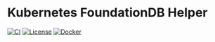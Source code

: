 # Kubernetes FoundationDB Helper

[![CI](https://github.com/shopstic/k8s-fdb-helper/actions/workflows/ci.yaml/badge.svg)](https://github.com/shopstic/k8s-fdb-helper/actions) [![License](https://img.shields.io/badge/License-Apache%202.0-blue.svg)](https://github.com/shopstic/k8s-fdb-helper/blob/main/LICENSE) [![Docker](https://img.shields.io/docker/v/shopstic/k8s-fdb-helper?arch=amd64&color=%23ab47bc&label=Docker%20Image&sort=date)](https://hub.docker.com/repository/docker/shopstic/k8s-fdb-helper/tags?page=1&ordering=last_updated)
